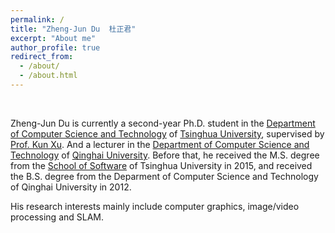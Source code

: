 ```yaml
---
permalink: /
title: "Zheng-Jun Du  杜正君"
excerpt: "About me"
author_profile: true
redirect_from: 
  - /about/
  - /about.html
---
```


<br>

Zheng-Jun Du is currently a second-year Ph.D. student in the [Department of Computer Science and Technology](http://www.cs.tsinghua.edu.cn/en/) of [Tsinghua University](https://www.tsinghua.edu.cn/), supervised by [Prof. Kun Xu](https://cg.cs.tsinghua.edu.cn/people/~kun/). And a lecturer in the [Department of Computer Science and Technology](https://cs.qhu.edu.cn/) of [Qinghai University](https://www.qhu.edu.cn/). Before that, he received the M.S. degree from the [School of Software](https://www.thss.tsinghua.edu.cn/) of Tsinghua University in 2015, and received the B.S. degree from the Deparment of Computer Science and Technology of Qinghai University in 2012.

His research interests mainly include computer graphics, image/video processing and SLAM.

<!--
Skills
======
- Program Languages: C/C++/C#, Python, Qt, LaTex
- Interests: calligraphy, basketball, swimming, table tennis, billiards, badminton
-->
